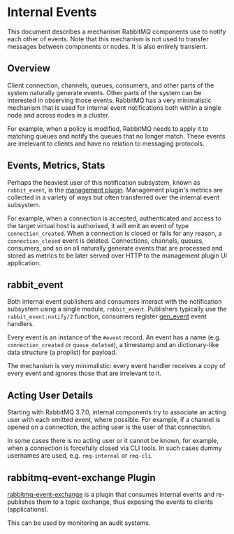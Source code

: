 # Internal Events

This document describes a mechanism RabbitMQ components use to notify
each other of events. Note that this mechanism is not used to transfer
messages between components or nodes. It is also entirely transient.

## Overview

Client connection, channels, queues, consumers, and other parts of the system
naturally generate events. Other parts of the system can be interested
in observing those events. RabbitMQ has a very minimalistic mechanism that
is used for internal event notifications both within a single node and
across nodes in a cluster.

For example, when a policy is modified, RabbitMQ needs to apply it
to matching queues and notify the queues that no longer match.
These events are irrelevant to clients and have no relation to messaging
protocols.

## Events, Metrics, Stats

Perhaps the heaviest user of this notification subsystem, known
as `rabbit_event`, is the [management plugin](./metrics_and_management_plugin.md).
Management plugin's metrics are collected in a variety of ways but often
transferred over the internal event subsystem.

For example, when a connection is accepted, authenticated and access
to the target virtual host is authorised, it will emit an event of type
`connection_created`. When a connection is closed or fails for any reason,
a `connection_closed` event is deleted. Connections, channels, queues, consumers,
and so on all naturally generate events that are processed and stored as metrics
to be later served over HTTP to the management plugin UI application.


## rabbit_event

Both internal event publishers and consumers interact with the notification
subsystem using a single module, `rabbit_event`. Publishers typically
use the `rabbit_event:notify/2` function, consumers register
[gen_event](http://learnyousomeerlang.com/event-handlers) event handlers.

Every event is an instance of the `#event` record.
An event has a name (e.g. `connection_created` or `queue_deleted`), a timestamp and an
dictionary-like data structure (a proplist) for payload.

The mechanism is very minimalistic: every event handler receives a copy
of every event and ignores those that are irrelevant to it.


## Acting User Details

Starting with RabbitMQ 3.7.0, internal components try to associate an
acting user with each emitted event, where possible. For example,
if a channel is opened on a connection, the acting user is the user
of that connection.

In some cases there is no acting user or it cannot be known, for example,
when a connection is forcefully closed via CLI tools. In such cases
dummy usernames are used, e.g. `rmq-internal` or `rmq-cli`.


## rabbitmq-event-exchange Plugin

[rabbitmq-event-exchange](https://github.com/rabbitmq/rabbitmq-event-exchange) is a plugin that consumes internal events
and re-publishes them to a topic exchange, thus exposing the events
to clients (applications).

This can be used by monitoring an audit systems.
